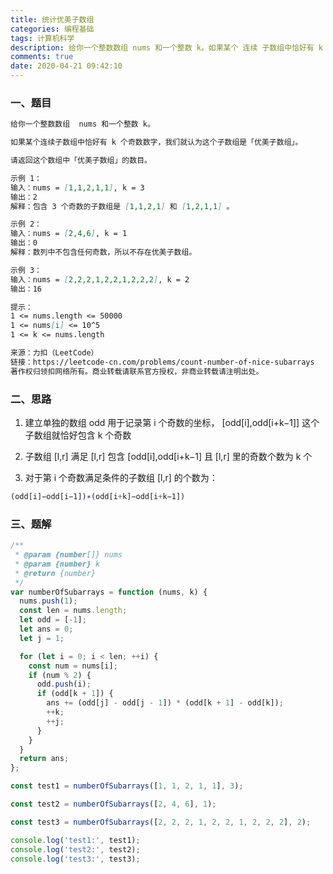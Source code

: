 ```yaml
---
title: 统计优美子数组
categories: 编程基础
tags: 计算机科学
description: 给你一个整数数组 nums 和一个整数 k。如果某个 连续 子数组中恰好有 k 个奇数数字，我们就认为这个子数组是「优美子数组」。请返回这个数组中「优美子数组」的数目。
comments: true
date: 2020-04-21 09:42:10
---
```


### 一、题目

```md
给你一个整数数组  nums 和一个整数 k。

如果某个连续子数组中恰好有 k 个奇数数字，我们就认为这个子数组是「优美子数组」。

请返回这个数组中「优美子数组」的数目。

示例 1：
输入：nums = [1,1,2,1,1], k = 3
输出：2
解释：包含 3 个奇数的子数组是 [1,1,2,1] 和 [1,2,1,1] 。

示例 2：
输入：nums = [2,4,6], k = 1
输出：0
解释：数列中不包含任何奇数，所以不存在优美子数组。

示例 3：
输入：nums = [2,2,2,1,2,2,1,2,2,2], k = 2
输出：16

提示：
1 <= nums.length <= 50000
1 <= nums[i] <= 10^5
1 <= k <= nums.length

来源：力扣（LeetCode）
链接：https://leetcode-cn.com/problems/count-number-of-nice-subarrays
著作权归领扣网络所有。商业转载请联系官方授权，非商业转载请注明出处。
```

### 二、思路

1. 建立单独的数组 odd 用于记录第 i 个奇数的坐标， [odd[i],odd[i+k−1]] 这个子数组就恰好包含 k 个奇数

2. 子数组 [l,r] 满足 [l,r] 包含 [odd[i],odd[i+k−1] 且 [l,r] 里的奇数个数为 k 个

3. 对于第 i 个奇数满足条件的子数组 [l,r] 的个数为：

```js
(odd[i]−odd[i−1])∗(odd[i+k]−odd[i+k−1])
```

### 三、题解

```js
/**
 * @param {number[]} nums
 * @param {number} k
 * @return {number}
 */
var numberOfSubarrays = function (nums, k) {
  nums.push(1);
  const len = nums.length;
  let odd = [-1];
  let ans = 0;
  let j = 1;

  for (let i = 0; i < len; ++i) {
    const num = nums[i];
    if (num % 2) {
      odd.push(i);
      if (odd[k + 1]) {
        ans += (odd[j] - odd[j - 1]) * (odd[k + 1] - odd[k]);
        ++k;
        ++j;
      }
    }
  }
  return ans;
};

const test1 = numberOfSubarrays([1, 1, 2, 1, 1], 3);

const test2 = numberOfSubarrays([2, 4, 6], 1);

const test3 = numberOfSubarrays([2, 2, 2, 1, 2, 2, 1, 2, 2, 2], 2);

console.log('test1:', test1);
console.log('test2:', test2);
console.log('test3:', test3);
```
